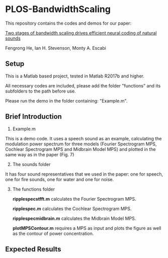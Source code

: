 # PLOS-BandwidthScaling

This repository contains the codes and demos for our paper: 

[Two stages of bandwidth scaling drives efficient neural coding of natural sounds](https://www.biorxiv.org/content/10.1101/2022.04.12.488076v1)

Fengrong He, Ian H. Stevenson, Monty A. Escabi

## Setup 

This is a Matlab based project, tested in Matlab R2017b and higher. 

All necessary codes are included, please add the folder "functions" and its subfolders to the path before use.

Please run the demo in the folder containing: "Example.m".

## Brief Introduction

1. Example.m 

This is a demo code. It uses a speech sound as an example, calculating the modulation power spectrum for three models (Fourier Spectrogram MPS, Cochlear Spectrogram MPS and Midbrain Model MPS) and plotted in the same way as in the paper (Fig. 7) 

2. The sounds folder

It has four sound representatives that we used in the paper: one for speech, one for fire sounds, one for water and one for noise. 

3. The functions folder

    **ripplespecstfft.m** calculates the Fourier Spectrogram MPS.

    **ripplespec.m** calculates the Cochlear Spectrogram MPS.

    **ripplespecmidbrain.m** calculates the Midbrain Model MPS.

    **plotMPSContour.m** requires a MPS as input and plots the figure as well as the contour of power concentration. 
    
## Expected Results


